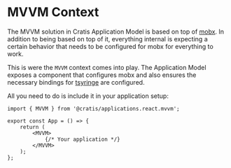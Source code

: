 # MVVM Context

The MVVM solution in Cratis Application Model is based on top of [mobx](https://mobx.js.org).
In addition to being based on top of it, everything internal is expecting a certain behavior that
needs to be configured for mobx for everything to work.

This is were the `MVVM` context comes into play. The Application Model exposes a component that
configures mobx and also ensures the necessary bindings for [tsyringe](./tsyringe.md) are configured.

All you need to do is include it in your application setup:

```tsx
import { MVVM } from '@cratis/applications.react.mvvm';

export const App = () => {
    return (
        <MVVM>
            {/* Your application */}
        </MVVM>
    );
};
```
